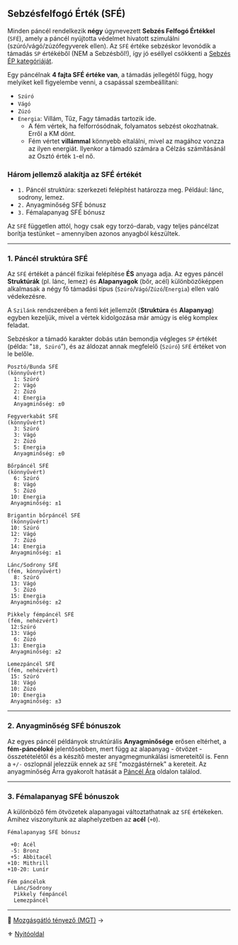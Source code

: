 ## Sebzésfelfogó Érték (SFÉ)

Minden páncél rendelkezik **négy** úgynevezett **Sebzés Felfogó Értékkel** (`SFÉ`), amely a páncél nyújtotta védelmet hivatott szimulálni (szúró/vágó/zúzófegyverek ellen). Az `SFÉ` értéke sebzéskor levonódik a támadás `SP` értékéből (NEM a Sebzésből!), így jó eséllyel csökkenti a [Sebzés ÉP kategóriáját](064_02_06_sebzes.md#sp-%C3%A1tv%C3%A1lt%C3%A1sa-%C3%A9p-sebz%C3%A9sre-%C3%A9s-v%C3%A9-cs%C3%B6kkent%C3%A9sre).

Egy páncélnak **4 fajta SFÉ értéke van**, a támadás jellegétől függ, hogy melyiket kell figyelembe venni, a csapással szembeállítani:

- `Szúró`
- `Vágó`
- `Zúzó`
- `Energia`: Villám, Tűz, Fagy támadás tartozik ide.
  - A fém vértek, ha felforrósódnak, folyamatos sebzést okozhatnak. Erről a KM dönt.
  - Fém vértet **villámmal** könnyebb eltalálni, mivel az magához vonzza az ilyen energiát. Ilyenkor a támadó számára a Célzás számításánál az Osztó érték `1`-el nő.

### Három jellemző alakítja az SFÉ értékét

- `1.` Páncél struktúra: szerkezeti felépítést határozza meg. Például: lánc, sodrony, lemez.
- `2.` Anyagminőség SFÉ bónusz
- `3.` Fémalapanyag SFÉ bónusz

Az `SFÉ` független attól, hogy csak egy torzó-darab, vagy teljes páncélzat borítja testünket – amennyiben azonos anyagból készültek.

---
### 1. Páncél struktúra SFÉ

Az `SFÉ` értékét a páncél fizikai felépítése **ÉS** anyaga adja. Az egyes páncél **Struktúrák** (pl. lánc, lemez) és **Alapanyagok** (bőr, acél) különbözőképpen alkalmasak a négy fő támadási típus (`Szúró`/`Vágó`/`Zúzó`/`Energia`) ellen való védekezésre.

A `Szilánk` rendszerében a fenti két jellemzőt (**Struktúra** és **Alapanyag**) egyben kezeljük, mivel a vértek kidolgozása már amúgy is elég komplex feladat.

Sebzéskor a támadó karakter dobás után bemondja végleges `SP` értékét (példa: "`18, Szúró`”), és az áldozat annak megfelelő (`Szúró`) `SFÉ` értéket von le belőle.

```
Posztó/Bunda SFÉ
(könnyűvért)
  1: Szúró
  2: Vágó
  2: Zúzó
  4: Energia
  Anyagminőség: ±0
```

```
Fegyverkabát SFÉ
(könnyűvért)
  3: Szúró
  3: Vágó
  2: Zúzó
  5: Energia
  Anyagminőség: ±0
```

```
Bőrpáncél SFÉ
(könnyűvért)
  6: Szúró
  8: Vágó
  5: Zúzó
 10: Energia
 Anyagminőség: ±1
```

```
Brigantin bőrpáncél SFÉ
 (könnyűvért)
 10: Szúró
 12: Vágó
  7: Zúzó
 14: Energia
 Anyagminőség: ±1
```

```
Lánc/Sodrony SFÉ
(fém, könnyűvért)
  8: Szúró
 13: Vágó
  5: Zúzó
 15: Energia
 Anyagminőség: ±2
```

```
Pikkely fémpáncél SFÉ
(fém, nehézvért)
 12:Szúró
 13: Vágó
  6: Zúzó
 13: Energia
 Anyagminőség: ±2
```

```
Lemezpáncél SFÉ
(fém, nehézvért)
 15: Szúró
 18: Vágó
 10: Zúzó
 10: Energia
 Anyagminőség: ±3
```

---
### 2. Anyagminőség SFÉ bónuszok

Az egyes páncél példányok struktúrális **Anyagminősége** erősen eltérhet, a **fém-páncéloké** jelentősebben, mert függ az alapanyag - ötvözet - összetételétől és a készítő mester anyagmegmunkálási ismereteitől is. Fenn a `+/-` oszlopnál jelezzük ennek az `SFÉ` "mozgástérnek" a kereteit. Az anyagminőség Árra gyakorolt hatását a [Páncél Ára](069_06_pancel_ara.md) oldalon találod.

---
### 3. Fémalapanyag SFÉ bónuszok

A különböző fém ötvözetek alapanyagai változtathatnak az `SFÉ` értékeken. Amihez viszonyítunk az alaphelyzetben az **acél** (`+0`).

```
Fémalapanyag SFÉ bónusz

 +0: Acél
 -5: Bronz
 +5: Abbitacél
+10: Mithrill
+10-20: Lunír

Fém páncélok
  Lánc/Sodrony
  Pikkely fémpáncél
  Lemezpáncél
```

---

🔗 [Mozgásgátló tényező (MGT)](069_03_MGT.md) →

⚜️ [Nyitóoldal](start.md#6-harcrendszer-%EF%B8%8F)
